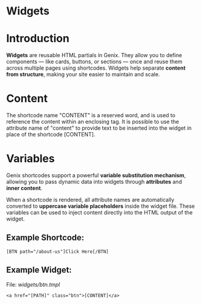 # Widgets

# Introduction

**Widgets** are reusable HTML partials in Genix. They allow you to define components — like cards, buttons, or sections — once and reuse them across multiple pages using shortcodes. Widgets help separate **content from structure**, making your site easier to maintain and scale.

# Content

The shortcode name "CONTENT" is a reserved word, and is used to reference the content within an enclosing tag. It is possible to use the attribute name of "content" to provide text to be inserted into the widget in place of the shortcode \[CONTENT\].

# Variables

Genix shortcodes support a powerful **variable substitution mechanism**, allowing you to pass dynamic data into widgets through **attributes** and **inner content**.

When a shortcode is rendered, all attribute names are automatically converted to **uppercase variable placeholders** inside the widget file. These variables can be used to inject content directly into the HTML output of the widget.

## Example Shortcode:

	[BTN path="/about-us"]Click Here[/BTN]

## Example Widget:

File: *widgets/btn.tmpl*

	<a href="[PATH]" class="btn">[CONTENT]</a>

